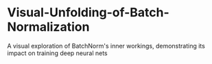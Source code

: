 # Visual-Unfolding-of-Batch-Normalization
A visual exploration of BatchNorm's inner workings, demonstrating its impact on training deep neural nets
